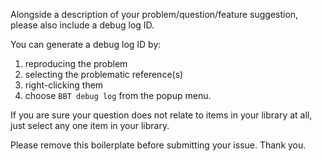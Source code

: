 Alongside a description of your problem/question/feature suggestion, please also include a debug log ID.

You can generate a debug log ID by:
1. reproducing the problem
2. selecting the problematic reference(s)
3. right-clicking them
4. choose `BBT debug log` from the popup menu.

If you are sure your question does not relate to items in your library at all, just select any one item in your library.

Please remove this boilerplate before submitting your issue. Thank you.
